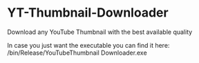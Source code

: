 # YT-Thumbnail-Downloader
Download any YouTube Thumbnail with the best available quality

In case you just want the executable you can find it here:
/bin/Release/YouTubeThumbnail Downloader.exe
